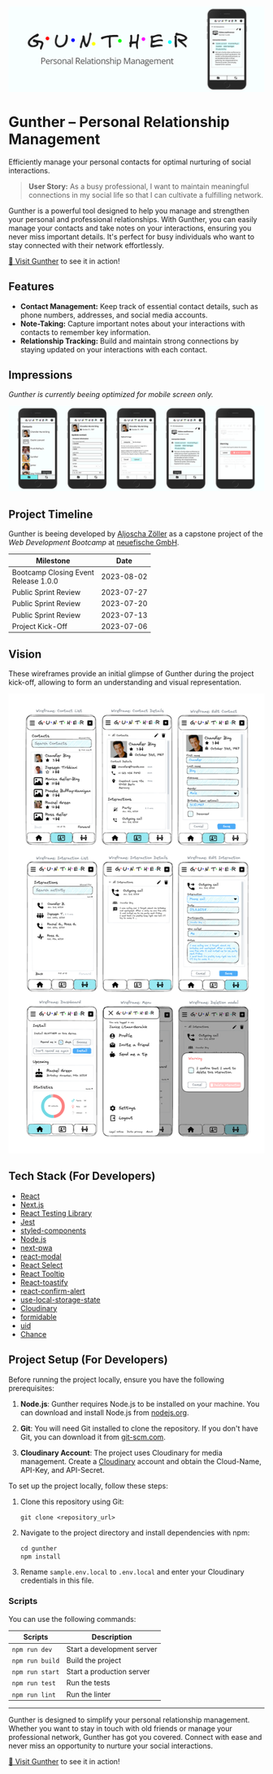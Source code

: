 ![Banner of Gunther](/public/github/banner.png)

# Gunther – Personal Relationship Management

Efficiently manage your personal contacts for optimal nurturing of social interactions.

> **User Story:** As a busy professional, I want to maintain meaningful connections in my social life so that I can cultivate a fulfilling network.

Gunther is a powerful tool designed to help you manage and strengthen your personal and professional relationships. With Gunther, you can easily manage your contacts and take notes on your interactions, ensuring you never miss important details. It's perfect for busy individuals who want to stay connected with their network effortlessly.

[&#x1F517; Visit Gunther](https://gunther.aljoschazoeller.com/) to see it in action!

## Features

- **Contact Management:** Keep track of essential contact details, such as phone numbers, addresses, and social media accounts.
- **Note-Taking:** Capture important notes about your interactions with contacts to remember key information.
- **Relationship Tracking:** Build and maintain strong connections by staying updated on your interactions with each contact.

## Impressions

_Gunther is currently beeing optimized for mobile screen only._

![Mobile screenshots of Gunther](/public/github/impressions-mobile.png)

## Project Timeline

Gunther is beeing developed by [Aljoscha Zöller](https://github.com/josch87) as a capstone project of the _Web Development Bootcamp_ at [neuefische GmbH](https://www.neuefische.de/en).

| Milestone                               | Date       |
| --------------------------------------- | ---------- |
| Bootcamp Closing Event<br>Release 1.0.0 | 2023-08-02 |
| Public Sprint Review                    | 2023-07-27 |
| Public Sprint Review                    | 2023-07-20 |
| Public Sprint Review                    | 2023-07-13 |
| Project Kick-Off                        | 2023-07-06 |

## Vision

These wireframes provide an initial glimpse of Gunther during the project kick-off, allowing to form an understanding and visual representation.

![First wireframes of Gunther](/public/github/vision_wireframes.png)

## Tech Stack (For Developers)

- [React](https://reactjs.org)
- [Next.js](https://nextjs.org/)
- [React Testing Library](https://testing-library.com)
- [Jest](https://jestjs.io/)
- [styled-components](https://www.styled-components.com)
- [Node.js](https://nodejs.org)
- [next-pwa](https://www.npmjs.com/package/next-pwa)
- [react-modal](https://reactcommunity.org/react-modal/)
- [React Select](https://react-select.com/)
- [React Tooltip](https://react-tooltip.com/)
- [React-toastify](https://fkhadra.github.io/react-toastify/)
- [react-confirm-alert](https://www.npmjs.com/package/react-confirm-alert)
- [use-local-storage-state](https://www.npmjs.com/package/use-local-storage-state)
- [Cloudinary](https://cloudinary.com)
- [formidable](https://www.npmjs.com/package/formidable)
- [uid](https://www.npmjs.com/package/uid)
- [Chance](https://chancejs.com/)

## Project Setup (For Developers)

Before running the project locally, ensure you have the following prerequisites:

1. **Node.js**: Gunther requires Node.js to be installed on your machine. You can download and install Node.js from [nodejs.org](https://nodejs.org/).

2. **Git**: You will need Git installed to clone the repository. If you don't have Git, you can download it from [git-scm.com](https://git-scm.com).

3. **Cloudinary Account**: The project uses Cloudinary for media management. Create a [Cloudinary](https://cloudinary.com) account and obtain the Cloud-Name, API-Key, and API-Secret.

To set up the project locally, follow these steps:

1. Clone this repository using Git:
   ```
   git clone <repository_url>
   ```
2. Navigate to the project directory and install dependencies with npm:
   ```
   cd gunther
   npm install
   ```
3. Rename `sample.env.local` to `.env.local` and enter your Cloudinary credentials in this file.

### Scripts

You can use the following commands:

| Scripts         | Description                |
| --------------- | -------------------------- |
| `npm run dev`   | Start a development server |
| `npm run build` | Build the project          |
| `npm run start` | Start a production server  |
| `npm run test`  | Run the tests              |
| `npm run lint`  | Run the linter             |

---

Gunther is designed to simplify your personal relationship management. Whether you want to stay in touch with old friends or manage your professional network, Gunther has got you covered. Connect with ease and never miss an opportunity to nurture your social interactions.

[&#x1F517; Visit Gunther](https://gunther.aljoschazoeller.com/) to see it in action!

